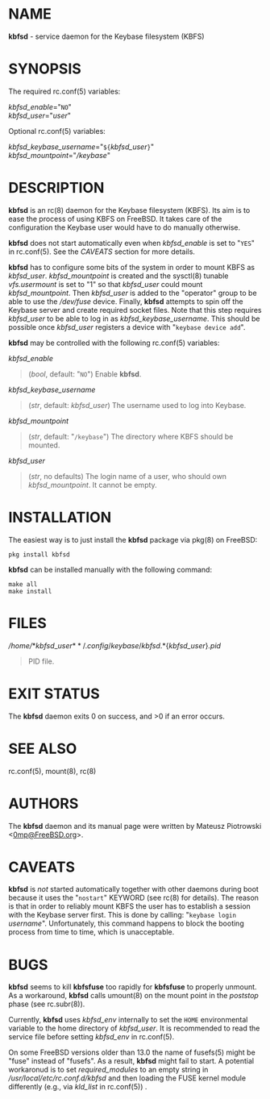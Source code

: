 

# NAME

**kbfsd** - service daemon for the Keybase filesystem (KBFS)

# SYNOPSIS

The required
rc.conf(5)
variables:

*kbfsd\_enable*="`NO`"  
*kbfsd\_user*="*user*"

Optional
rc.conf(5)
variables:

*kbfsd\_keybase\_username*="`${`*kbfsd\_user*`}`"  
*kbfsd\_mountpoint*="*/keybase*"

# DESCRIPTION

**kbfsd**
is an
rc(8)
daemon for the Keybase filesystem (KBFS).
Its aim is to ease the process of using KBFS on
FreeBSD.
It takes care of the configuration the Keybase user would have to do manually
otherwise.

**kbfsd**
does not start automatically even when
*kbfsd\_enable*
is set to
"`YES`"
in
rc.conf(5).
See the
*CAVEATS*
section for more details.

**kbfsd**
has to configure some bits of the system in order to mount KBFS as
*kbfsd\_user*.
*kbfsd\_mountpoint*
is created and
the
sysctl(8)
tunable
*vfs.usermount*
is set to
"1"
so that
*kbfsd\_user*
could mount
*kbfsd\_mountpoint*.
Then
*kbfsd\_user*
is added to the
"operator"
group to be able to use the
*/dev/fuse*
device.
Finally,
**kbfsd**
attempts to spin off the Keybase server and create required socket files.
Note that this step requires
*kbfsd\_user*
to be able to log in as
*kbfsd\_keybase\_username*.
This should be possible once
*kbfsd\_user*
registers a device with
"`keybase device add`".

**kbfsd**
may be controlled with the following
rc.conf(5)
variables:

*kbfsd\_enable*

> (*bool*, default: "`NO`")
> Enable
> **kbfsd**.

*kbfsd\_keybase\_username*

> (*str*, default: *kbfsd\_user*)
> The username used to log into Keybase.

*kbfsd\_mountpoint*

> (*str*, default: "`/keybase`")
> The directory where KBFS should be mounted.

*kbfsd\_user*

> (*str*, no defaults)
> The login name of a user, who should own
> *kbfsd\_mountpoint*.
> It cannot be empty.

# INSTALLATION

The easiest way is to just install the
**kbfsd**
package via
pkg(8)
on
FreeBSD:

	pkg install kbfsd

**kbfsd**
can be installed manually with the following command:

	make all
	make install

# FILES

*/home/*${*kbfsd\_user*}*/.config/keybase/kbfsd.*${*kbfsd\_user*}*.pid*

> PID file.

# EXIT STATUS

The
**kbfsd**
daemon
exits 0 on success, and &gt;0 if an error occurs.

# SEE ALSO

rc.conf(5),
mount(8),
rc(8)

# AUTHORS

The
**kbfsd**
daemon and its manual page were written by
Mateusz Piotrowski &lt;[0mp@FreeBSD.org](mailto:0mp@FreeBSD.org)&gt;.

# CAVEATS

**kbfsd**
is
*not*
started automatically together with other daemons during boot because it uses
the
"`nostart`"
KEYWORD
(see rc(8) for details).
The reason is that in order to reliably mount KBFS the user has to establish
a session with the Keybase server first.
This is done by calling:
"`keybase login` *username*".
Unfortunately, this command happens to block the booting process from time to
time, which is unacceptable.

# BUGS

**kbfsd**
seems to kill
**kbfsfuse**
too rapidly for
**kbfsfuse**
to properly unmount.
As a workaround,
**kbfsd**
calls
umount(8)
on the mount point in the
*poststop*
phase
(see rc.subr(8)).

Currently,
**kbfsd**
uses
*kbfsd\_env*
internally to set the
`HOME`
environmental variable to the home directory of
*kbfsd\_user*.
It is recommended to read the service file before setting
*kbfsd\_env*
in
rc.conf(5).

On some
FreeBSD
versions older than 13.0 the name of
fusefs(5)
might be
"fuse"
instead of
"fusefs".
As a result,
**kbfsd**
might fail to start.
A potential workaronud is to set
*required\_modules*
to an empty string in
*/usr/local/etc/rc.conf.d/kbfsd*
and then loading the FUSE kernel module differently
(e.g., via
*kld\_list*
in
rc.conf(5))
.
